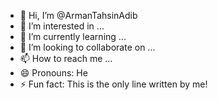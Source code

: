 - 👋 Hi, I’m @ArmanTahsinAdib
- 👀 I’m interested in ...
- 🌱 I’m currently learning ...
- 💞️ I’m looking to collaborate on ...
- 📫 How to reach me ...
- 😄 Pronouns: He
- ⚡ Fun fact: This is the only line written by me!

<!---
ArmanTahsinAdib/ArmanTahsinAdib is a ✨ special ✨ repository because its `README.md` (this file) appears on your GitHub profile.
You can click the Preview link to take a look at your changes.
--->
